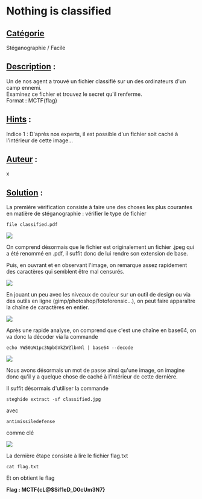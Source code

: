 # **Nothing is classified**
## <u>**Catégorie**</u>

Stéganographie / Facile

## <u>**Description**</u> :

Un de nos agent a trouvé un fichier classifié sur un des ordinateurs d'un camp ennemi.  
Examinez ce fichier et trouvez le secret qu'il renferme.  
Format : MCTF{flag}

## <u>**Hints**</u> :

Indice 1 : D'après nos experts, il est possible d'un fichier soit caché à l'intérieur de cette image...

## <u>**Auteur**</u> :

x

## <u>Solution</u> :

La première vérification consiste à faire une des choses les plus courantes en matière de stéganographie : vérifier le type de fichier 

```
file classified.pdf
```


![](./photos/file.png)

On comprend désormais que le fichier est originalement un fichier .jpeg qui a été renommé en .pdf, il suffit donc de lui rendre son extension de base.

Puis, en ouvrant et en observant l'image, on remarque assez rapidement des caractères qui semblent être mal censurés.

![](./photos/lettre.png)

En jouant un peu avec les niveaux de couleur sur un outil de design ou via des outils en ligne (gimp/photoshop/fotoforensic...), on peut faire apparaître la chaîne de caractères en entier.

![](./photos/niveau.png)

Après une rapide analyse, on comprend que c'est une chaîne en base64, on va donc la décoder via la commande 
```
echo YW50aW1pc3NpbGVkZWZlbnNl | base64 --decode
```
![](./photos/anti.png)

Nous avons désormais un mot de passe ainsi qu'une image, on imagine donc qu'il y a quelque chose de caché à l'intérieur de cette dernière. 

Il suffit désormais d'utiliser la commande
```
steghide extract -sf classified.jpg
```
avec
```
antimissiledefense
```
comme clé

![](./photos/steghide.png)

La dernière étape consiste à lire le fichier flag.txt
```
cat flag.txt
```

Et on obtient le flag

**Flag : MCTF{cL@$Sif1eD_D0cUm3N7}**
